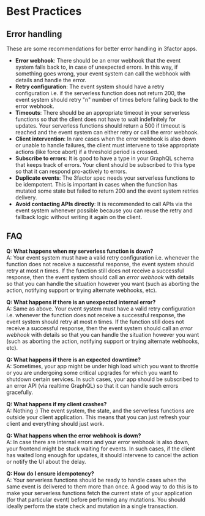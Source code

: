 # Best Practices

## Error handling

These are some recommendations for better error handling in 3factor apps.

- **Error webhook**: There should be an error webhook that the event system falls back to, in case of unexpected errors. In this way, if something goes wrong, your event system can call the webhook with details and handle the error.
- **Retry configuration**: The event system should have a retry configuration i.e. if the serverless function does not return 200, the event system should retry "n" number of times before falling back to the error webhook.
- **Timeouts**: There should be an appropriate timeout in your serverless functions so that the client does not have to wait indefinitely for updates. Your serverless functions should return a 500 if timeout is reached and the event system can either retry or call the error webhook.
- **Client intervention**: In rare cases when the error webhook is also down or unable to handle failures, the client must intervene to take appropriate actions (like force abort) if a threshold period is crossed.
- **Subscribe to errors**: It is good to have a type in your GraphQL schema that keeps track of errors. Your client should be subscribed to this type so that it can respond pro-actively to errors.
- **Duplicate events**: The 3factor spec needs your serverless functions to be idempotent. This is important in cases when the function has mutated some state but failed to return 200 and the event system retries delivery.
- **Avoid contacting APIs directly**: It is recommended to call APIs via the event system whenever possible because you can reuse the retry and fallback logic without writing it again on the client.

## FAQ

**Q: What happens when my serverless function is down?**<br>
A: Your event system must have a valid retry configuration i.e. whenever the function does not receive a successful response, the event system should retry at most *n* times. If the function still does not receive a successful response, then the event system should call an *error webhook* with details so that you can handle the situation however you want (such as aborting the action, notifying support or trying alternate webhooks, etc).

**Q: What happens if there is an unexpected internal error?**<br>
A: Same as above. Your event system must have a valid retry configuration i.e. whenever the function does not receive a successful response, the event system should retry at most *n* times. If the function still does not receive a successful response, then the event system should call an *error webhook* with details so that you can handle the situation however you want (such as aborting the action, notifying support or trying alternate webhooks, etc).

**Q: What happens if there is an expected downtime?**<br>
A: Sometimes, your app might be under high load which you want to throttle or you are undergoing some critical upgrades for which you want to shutdown certain services. In such cases, your app should be subscribed to an error API (via realtime GraphQL) so that it can handle such errors gracefully.

**Q: What happens if my client crashes?**<br>
A: Nothing :) The event system, the state, and the serverless functions are outside your client application. This means that you can just refresh your client and everything should just work.

**Q: What happens when the error webhook is down?**<br>
A: In case there are internal errors and your error webhook is also down, your frontend might be stuck waiting for events. In such cases, if the client has waited long enough for updates, it should intervene to cancel the action or notify the UI about the delay.

**Q: How do I ensure idempotency?**<br>
A: Your serverless functions should be ready to handle cases when the same event is delivered to them more than once. A good way to do this is to make your serverless functions fetch the current state of your application (for that particular event) before performing any mutations. You should ideally perform the state check and mutation in a single transaction.

